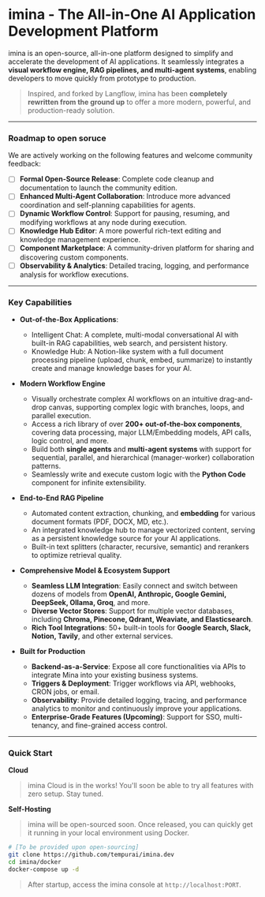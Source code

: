 # imina - The All-in-One AI Application Development Platform

imina is an open-source, all-in-one platform designed to simplify and accelerate the development of AI applications. It seamlessly integrates a **visual workflow engine, RAG pipelines, and multi-agent systems**, enabling developers to move quickly from prototype to production.

> Inspired, and forked by Langflow, imina has been **completely rewritten from the ground up** to offer a more modern, powerful, and production-ready solution.


---

### Roadmap to open soruce

We are actively working on the following features and welcome community feedback:

-   [ ] **Formal Open-Source Release**: Complete code cleanup and documentation to launch the community edition.
-   [ ] **Enhanced Multi-Agent Collaboration**: Introduce more advanced coordination and self-planning capabilities for agents.
-   [ ] **Dynamic Workflow Control**: Support for pausing, resuming, and modifying workflows at any node during execution.
-   [ ] **Knowledge Hub Editor**: A more powerful rich-text editing and knowledge management experience.
-   [ ] **Component Marketplace**: A community-driven platform for sharing and discovering custom components.
-   [ ] **Observability & Analytics**: Detailed tracing, logging, and performance analysis for workflow executions.

---

### Key Capabilities

-   **Out-of-the-Box Applications**:
    -   Intelligent Chat: A complete, multi-modal conversational AI with built-in RAG capabilities, web search, and persistent history.
    -   Knowledge Hub: A Notion-like system with a full document processing pipeline (upload, chunk, embed, summarize) to instantly create and manage knowledge bases for your AI.

-   **Modern Workflow Engine**
    -   Visually orchestrate complex AI workflows on an intuitive drag-and-drop canvas, supporting complex logic with branches, loops, and parallel execution.
    -   Access a rich library of over **200+ out-of-the-box components**, covering data processing, major LLM/Embedding models, API calls, logic control, and more.
    -   Build both **single agents** and **multi-agent systems** with support for sequential, parallel, and hierarchical (manager-worker) collaboration patterns.
    -   Seamlessly write and execute custom logic with the **Python Code** component for infinite extensibility.

-   **End-to-End RAG Pipeline**
    -   Automated content extraction, chunking, and **embedding** for various document formats (PDF, DOCX, MD, etc.).
    -   An integrated knowledge hub to manage vectorized content, serving as a persistent knowledge source for your AI applications.
    -   Built-in text splitters (character, recursive, semantic) and rerankers to optimize retrieval quality.

-   **Comprehensive Model & Ecosystem Support**
    -   **Seamless LLM Integration**: Easily connect and switch between dozens of models from **OpenAI, Anthropic, Google Gemini, DeepSeek, Ollama, Groq**, and more.
    -   **Diverse Vector Stores**: Support for multiple vector databases, including **Chroma, Pinecone, Qdrant, Weaviate, and Elasticsearch**.
    -   **Rich Tool Integrations**: 50+ built-in tools for **Google Search, Slack, Notion, Tavily**, and other external services.

-   **Built for Production**
    -   **Backend-as-a-Service**: Expose all core functionalities via APIs to integrate Mina into your existing business systems.
    -   **Triggers & Deployment**: Trigger workflows via API, webhooks, CRON jobs, or email.
    -   **Observability**: Provide detailed logging, tracing, and performance analytics to monitor and continuously improve your applications.
    -   **Enterprise-Grade Features (Upcoming)**: Support for SSO, multi-tenancy, and fine-grained access control.

---

### Quick Start

**Cloud**
> imina Cloud is in the works! You'll soon be able to try all features with zero setup. Stay tuned.

**Self-Hosting**
> imina will be open-sourced soon. Once released, you can quickly get it running in your local environment using Docker.

```bash
# [To be provided upon open-sourcing]
git clone https://github.com/tempurai/imina.dev
cd imina/docker
docker-compose up -d
```

> After startup, access the imina console at `http://localhost:PORT`.
